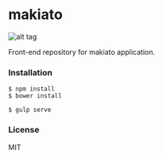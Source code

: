 # makiato
![alt tag](https://travis-ci.org/victorzki/makiato-fe.svg?branch=master "Travis status")

Front-end repository for makiato application.

### Installation
```
$ npm install
$ bower install
```
```terminal
$ gulp serve
```
### License
MIT
